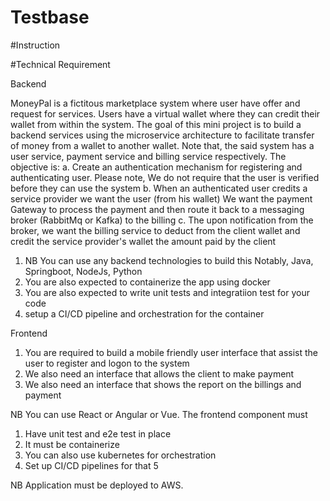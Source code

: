 # Testbase

#Instruction

#Technical Requirement

Backend

MoneyPal is a fictitous marketplace system where user have offer and request for services. Users 
have a virtual wallet where they can credit their wallet from within the system. The goal of this
mini project is to build a backend services using the microservice architecture to facilitate transfer
of money from a wallet to another wallet. Note that, the said system has a user service, payment service and
billing service respectively. The objective is:
	a. Create an authentication mechanism for registering and authenticating user. Please note, We do
		not require that the user is verified before they can use the system
	b. When an authenticated user credits a service provider we want the user (from his wallet) We want the payment
		Gateway to process the payment and then route it back to a messaging broker (RabbitMq or Kafka) to the billing
	c. The upon notification from the broker, we want the billing service to deduct from the client wallet and credit
		the service provider's wallet the amount paid by the client

1. NB You can use any backend technologies to build this Notably, Java, Springboot, NodeJs, Python
2. You are also expected to containerize the app using docker
3. You are also expected to write unit tests and integratiion test for your code
4. setup a CI/CD pipeline and orchestration for the container

Frontend

1. You are required to build a mobile friendly user interface that assist the user to register and logon to the 
system
2. We also need an interface that allows the client to make payment
3. We also need an interface that shows the report on the billings and payment

NB You can use React or Angular or Vue. The frontend component must

1. Have unit test and e2e test in place
2. It must be containerize
3. You can also use kubernetes for orchestration
4. Set up CI/CD pipelines for that
5

NB Application must be deployed to AWS.
